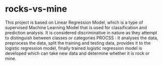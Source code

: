 # rocks-vs-mine
This project is based on Linear Regression Model, which is a type of supervised Machine Learning Model that is used for classification and prediction analysis.
It is considered discriminative in nature as they attempt to distinguish between classes or categories
PROCSS : It analyses the data, preprocess the data, split the training and testing data, provides it to the logistic regression model, finally trained logistic regression model is developed which can take new data and determine whether it is rock or mine.

